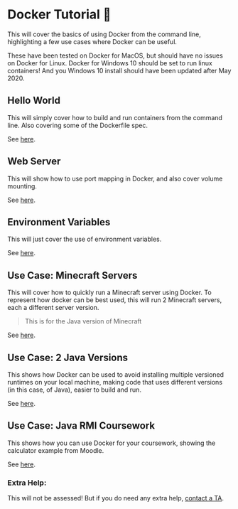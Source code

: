 # Docker Tutorial 🐳

This will cover the basics of using Docker from the command line, highlighting a few use cases where Docker can be useful.

These have been tested on Docker for MacOS, but should have no issues on Docker for Linux. Docker for Windows 10 should be set to run linux containers! And you Windows 10 install should have been updated after May 2020.

## Hello World

This will simply cover how to build and run containers from the command line. Also covering some of the Dockerfile spec.

See [here](./1.%20Hello%20World).

## Web Server

This will show how to use port mapping in Docker, and also cover volume mounting.

See [here](./2.%20Web%20Server).

## Environment Variables

This will just cover the use of environment variables.

See [here](./3.%20Environment%20Variables).

## Use Case: Minecraft Servers

This will cover how to quickly run a Minecraft server using Docker. To represent how docker can be best used, this will run 2 Minecraft servers, each a different server version. 

> This is for the Java version of Minecraft

See [here]().

## Use Case: 2 Java Versions

This shows how Docker can be used to avoid installing multiple versioned runtimes on your local machine, making code that uses different versions (in this case, of Java), easier to build and run.

See [here]().

## Use Case: Java RMI Coursework

This shows how you can use Docker for your coursework, showing the calculator example from Moodle.

See [here]().


### Extra Help:

This will not be assessed! But if you do need any extra help, [contact a TA](https://modules.lancaster.ac.uk/course/view.php?id=31097#section-3).
